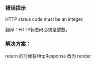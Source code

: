 ### 错误提示 ###

HTTP status code must be an integer.

翻译：HTTP状态码必须是整数。

### 解决方案： ###
return 的时候将HttpResponse 改为 render
